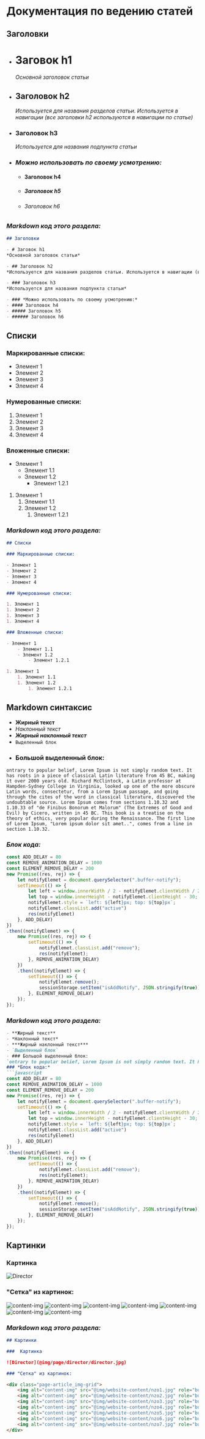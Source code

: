 # Документация по ведению статей

## Заголовки

- # Заговок h1
    *Основной заголовок статьи*

- ## Заголовок h2
    *Используется для названия разделов статьи. Используется в навигации (все заголовки h2 используются в навигации по статье)*
    
- ### Заголовок h3
    *Используется для названия подпункта статьи*
    
- ### *Можно использовать по своему усмотрению:*
    - #### Заголовок h4
    - ##### Заголовок h5
    - ###### Заголовок h6
    
### *Markdown код этого раздела:*

```markdown
## Заголовки

- # Заговок h1
*Основной заголовок статьи*

- ## Заголовок h2
*Используется для названия разделов статьи. Используется в навигации (все заголовки h2 используются в навигации по статье)*

- ### Заголовок h3
*Используется для названия подпункта статьи*

- ### *Можно использовать по своему усмотрению:*
- #### Заголовок h4
- ##### Заголовок h5
- ###### Заголовок h6
```

## Списки

### Маркированные списки:

- Элемент 1
- Элемент 2
- Элемент 3
- Элемент 4

### Нумерованные списки:

1. Элемент 1
1. Элемент 2
1. Элемент 3
1. Элемент 4

### Вложенные списки:

- Элемент 1
    - Элемент 1.1
    - Элемент 1.2
        - Элемент 1.2.1
        
1. Элемент 1
    1. Элемент 1.1
    1. Элемент 1.2
        1. Элемент 1.2.1
        
### *Markdown код этого раздела:*

```markdown
## Списки

### Маркированные списки:

- Элемент 1
- Элемент 2
- Элемент 3
- Элемент 4

### Нумерованные списки:

1. Элемент 1
1. Элемент 2
1. Элемент 3
1. Элемент 4

### Вложенные списки:

- Элемент 1
    - Элемент 1.1
    - Элемент 1.2
        - Элемент 1.2.1

1. Элемент 1
    1. Элемент 1.1
    1. Элемент 1.2
        1. Элемент 1.2.1
```

## Markdown синтаксис

- **Жирный текст**
- *Наклонный текст*
- ***Жирный наклонный текст***
- `Выделенный блок`
- ### Большой выделенный блок:
`ontrary to popular belief, Lorem Ipsum is not simply random text. It has roots in a piece of classical Latin literature from 45 BC, making it over 2000 years old. Richard McClintock, a Latin professor at Hampden-Sydney College in Virginia, looked up one of the more obscure Latin words, consectetur, from a Lorem Ipsum passage, and going through the cites of the word in classical literature, discovered the undoubtable source. Lorem Ipsum comes from sections 1.10.32 and 1.10.33 of "de Finibus Bonorum et Malorum" (The Extremes of Good and Evil) by Cicero, written in 45 BC. This book is a treatise on the theory of ethics, very popular during the Renaissance. The first line of Lorem Ipsum, "Lorem ipsum dolor sit amet..", comes from a line in section 1.10.32.`
### *Блок кода:*
```javascript
const ADD_DELAY = 80
const REMOVE_ANIMATION_DELAY = 1000
const ELEMENT_REMOVE_DELAY = 200
new Promise((res, rej) => {
    let notifyElemet = document.querySelector(".buffer-notify");
    setTimeout(() => {
        let left = window.innerWidth / 2 - notifyElemet.clientWidth / 2 - 15;
        let top = window.innerHeight - notifyElemet.clientHeight - 30;
        notifyElemet.style = `left: ${left}px; top: ${top}px`;
        notifyElemet.classList.add("active")
        res(notifyElemet)
    }, ADD_DELAY)
})
.then((notifyElemet) => {
    new Promise((res, rej) => {
        setTimeout(() => {
            notifyElemet.classList.add("remove");
            res(notifyElemet);
        }, REMOVE_ANIMATION_DELAY)
    })
    .then((notifyElemet) => {
        setTimeout(() => {
            notifyElemet.remove();
            sessionStorage.setItem("isAddNotify", JSON.stringify(true));
        }, ELEMENT_REMOVE_DELAY)
    });
});
```

### *Markdown код этого раздела:*

```markdown
- **Жирный текст**
- *Наклонный текст*
- ***Жирный наклонный текст***
- `Выделенный блок`
- ### Большой выделенный блок:
`ontrary to popular belief, Lorem Ipsum is not simply random text. It has roots in a piece of classical Latin literature from 45 BC, making it over 2000 years old. Richard McClintock, a Latin professor at Hampden-Sydney College in Virginia, looked up one of the more obscure Latin words, consectetur, from a Lorem Ipsum passage, and going through the cites of the word in classical literature, discovered the undoubtable source. Lorem Ipsum comes from sections 1.10.32 and 1.10.33 of "de Finibus Bonorum et Malorum" (The Extremes of Good and Evil) by Cicero, written in 45 BC. This book is a treatise on the theory of ethics, very popular during the Renaissance. The first line of Lorem Ipsum, "Lorem ipsum dolor sit amet..", comes from a line in section 1.10.32.`
### *Блок кода:*
```javascript
const ADD_DELAY = 80
const REMOVE_ANIMATION_DELAY = 1000
const ELEMENT_REMOVE_DELAY = 200
new Promise((res, rej) => {
    let notifyElemet = document.querySelector(".buffer-notify");
    setTimeout(() => {
        let left = window.innerWidth / 2 - notifyElemet.clientWidth / 2 - 15;
        let top = window.innerHeight - notifyElemet.clientHeight - 30;
        notifyElemet.style = `left: ${left}px; top: ${top}px`;
        notifyElemet.classList.add("active")
        res(notifyElemet)
    }, ADD_DELAY)
})
.then((notifyElemet) => {
    new Promise((res, rej) => {
        setTimeout(() => {
            notifyElemet.classList.add("remove");
            res(notifyElemet);
        }, REMOVE_ANIMATION_DELAY)
    })
    .then((notifyElemet) => {
        setTimeout(() => {
            notifyElemet.remove();
            sessionStorage.setItem("isAddNotify", JSON.stringify(true));
        }, ELEMENT_REMOVE_DELAY)
    });
});
```

## Картинки

###  Картинка

![Director](@img/page/director/director.jpg)

### "Сетка" из картинок:

<div class="page-article_img-grid">
    <img alt="content-img" src="@img/website-content/nzo1.jpg" role="button">
    <img alt="content-img" src="@img/website-content/nzo2.jpg" role="button">
    <img alt="content-img" src="@img/website-content/nzo3.jpg" role="button">
    <img alt="content-img" src="@img/website-content/nzo4.jpg" role="button">
    <img alt="content-img" src="@img/website-content/nzo5.jpg" role="button">
    <img alt="content-img" src="@img/website-content/nzo6.jpg" role="button">
    <img alt="content-img" src="@img/website-content/nzo7.jpg" role="button">
</div>

### *Markdown код этого раздела:*

```markdown
## Картинки

###  Картинка

![Director](@img/page/director/director.jpg)

### "Сетка" из картинок:

<div class="page-article_img-grid">
    <img alt="content-img" src="@img/website-content/nzo1.jpg" role="button">
    <img alt="content-img" src="@img/website-content/nzo2.jpg" role="button">
    <img alt="content-img" src="@img/website-content/nzo3.jpg" role="button">
    <img alt="content-img" src="@img/website-content/nzo4.jpg" role="button">
    <img alt="content-img" src="@img/website-content/nzo5.jpg" role="button">
    <img alt="content-img" src="@img/website-content/nzo6.jpg" role="button">
    <img alt="content-img" src="@img/website-content/nzo7.jpg" role="button">
</div>
```